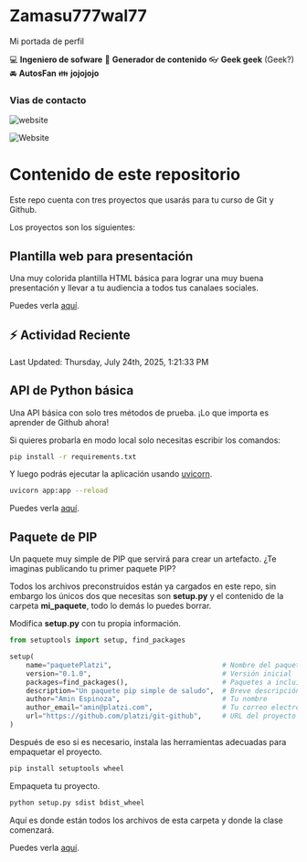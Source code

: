 # Zamasu777wal77
Mi portada de perfil

:computer: **Ingeniero de sofware**
:pencil: **Generador de contenido**
:eyeglasses: **Geek geek** (Geek?)
:oncoming_automobile: **AutosFan**
:family: **jojojojo**

### Vias de contacto
![website](https://img.shields.io/website?url=https%3A%2F%2Felgeneroplus.com)

![Website](https://img.shields.io/website?url=https%3A%2F%2Felgeneroplus.com)


# Contenido de este repositorio

Este repo cuenta con tres proyectos que usarás para tu curso de Git y Github.

Los proyectos son los siguientes:

## Plantilla web para presentación

Una muy colorida plantilla HTML básica para lograr una muy buena presentación y llevar a tu audiencia a todos tus canalaes sociales.

Puedes verla [aquí](/miSitio/).

## :zap: Actividad Reciente
<!--RECENT_ACTIVITY:start-->
<!--RECENT_ACTIVITY:end-->
<!--RECENT_ACTIVITY:last_update-->
Last Updated: Thursday, July 24th, 2025, 1:21:33 PM
<!--RECENT_ACTIVITY:last_update_end-->

## API de Python básica

Una API básica con solo tres métodos de prueba. ¡Lo que importa es aprender de Github ahora!

Si quieres probarla en modo local solo necesitas escribir los comandos:

```bash
pip install -r requirements.txt
```

Y luego podrás ejecutar la aplicación usando [uvicorn](https://www.uvicorn.org/).

```bash
uvicorn app:app --reload
```

Puedes verla [aquí](/API_Python/).

## Paquete de PIP

Un paquete muy simple de PIP que servirá para crear un artefacto. ¿Te imaginas publicando tu primer paquete PIP?

Todos los archivos preconstruidos están ya cargados en este repo, sin embargo los únicos dos que necesitas son **setup.py** y el contenido de la carpeta **mi_paquete**, todo lo demás lo puedes borrar.

Modifica **setup.py** con tu propia información.

```python
from setuptools import setup, find_packages

setup(
    name="paquetePlatzi",                           # Nombre del paquete
    version="0.1.0",                                # Versión inicial
    packages=find_packages(),                       # Paquetes a incluir
    description="Un paquete pip simple de saludo",  # Breve descripción
    author="Amin Espinoza",                         # Tu nombre
    author_email="amin@platzi.com",                 # Tu correo electrónico
    url="https://github.com/platzi/git-github",     # URL del proyecto
)
```

Después de eso si es necesario, instala las herramientas adecuadas para empaquetar el proyecto.

```bash
pip install setuptools wheel
```

Empaqueta tu proyecto.

```bash
python setup.py sdist bdist_wheel
```

Aquí es donde están todos los archivos de esta carpeta y donde la clase comenzará.

Puedes verla [aquí](/Paquete/).
